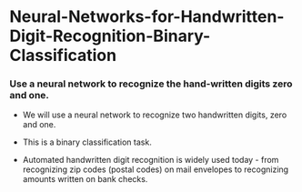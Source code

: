 # Neural-Networks-for-Handwritten-Digit-Recognition-Binary-Classification
### Use a neural network to recognize the hand-written digits zero and one.

- We will use a neural network to recognize two handwritten digits, zero and one.

- This is a binary classification task.

- Automated handwritten digit recognition is widely used today - from recognizing zip codes (postal codes) on mail envelopes to recognizing amounts written on bank checks.
